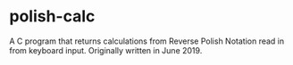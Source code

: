 # polish-calc
A C program that returns calculations from Reverse Polish Notation read in from keyboard input. Originally written in June 2019.
